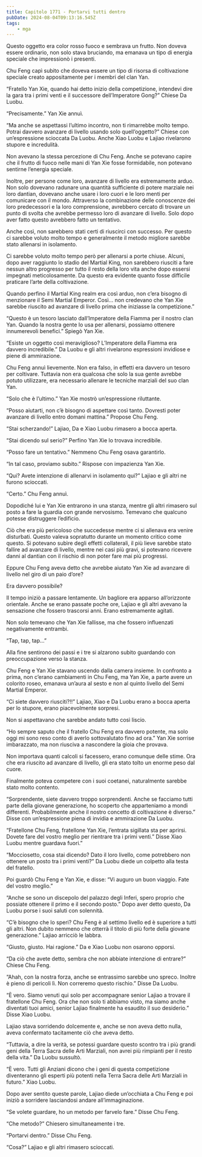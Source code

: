 ```yaml
---
title: Capitolo 1771 - Portarvi tutti dentro
pubDate: 2024-08-04T09:13:16.545Z
tags:
    - mga
---
```



Questo oggetto era color rosso fuoco e sembrava un frutto. Non doveva essere ordinario, non solo stava bruciando, ma emanava un tipo di energia speciale che impressionò i presenti.


Chu Feng capì subito che doveva essere un tipo di risorsa di coltivazione speciale creato appositamente per i membri del clan Yan.

“Fratello Yan Xie, quando hai detto inizio della competizione, intendevi dire la gara tra i primi venti e il successore dell’Imperatore Gong?” Chiese Da Luobu.

“Precisamente.” Yan Xie annuì.


“Ma anche se aspettassi l’ultimo incontro, non ti rimarrebbe molto tempo. Potrai davvero avanzare di livello usando solo quell’oggetto?” Chiese con un’espressione scioccata Da Luobu. Anche Xiao Luobu e Lajiao rivelarono stupore e incredulità.


Non avevano la stessa percezione di Chu Feng. Anche se potevano capire che il frutto di fuoco nelle mani di Yan Xie fosse formidabile, non potevano sentirne l’energia speciale.


Inoltre, per persone come loro, avanzare di livello era estremamente arduo. Non solo dovevano radunare una quantità sufficiente di potere marziale nei loro dantian, dovevano anche usare i loro cuori e le loro menti per comunicare con il mondo. Attraverso la combinazione delle conoscenze dei loro predecessori e la loro comprensione, avrebbero cercato di trovare un punto di svolta che avrebbe permesso loro di avanzare di livello. Solo dopo aver fatto questo avrebbero fatto un tentativo.


Anche così, non sarebbero stati certi di riuscirci con successo. Per questo ci sarebbe voluto molto tempo e generalmente il metodo migliore sarebbe stato allenarsi in isolamento.


Ci sarebbe voluto molto tempo però per allenarsi a porte chiuse. Alcuni, dopo aver raggiunto lo stadio del Martial King, non sarebbero riusciti a fare nessun altro progresso per tutto il resto della loro vita anche dopo essersi impegnati meticolosamente. Da questo era evidente quanto fosse difficile praticare l’arte della coltivazione.


Quando perfino il Martial King realm era così arduo, non c’era bisogno di menzionare il Semi Martial Emperor. Così… non credevano che Yan Xie sarebbe riuscito ad avanzare di livello prima che iniziasse la competizione.”


“Questo è un tesoro lasciato dall’Imperatore della Fiamma per il nostro clan Yan. Quando la nostra gente lo usa per allenarsi, possiamo ottenere innumerevoli benefici.” Spiegò Yan Xie.


“Esiste un oggetto così meraviglioso? L’Imperatore della Fiamma era davvero incredibile.” Da Luobu e gli altri rivelarono espressioni invidiose e piene di ammirazione.


Chu Feng annuì lievemente. Non era falso, in effetti era davvero un tesoro per coltivare. Tuttavia non era qualcosa che solo la sua gente avrebbe potuto utilizzare, era necessario allenare le tecniche marziali del suo clan Yan.


“Solo che è l’ultimo.” Yan Xie mostrò un’espressione riluttante.


“Posso aiutarti, non c’è bisogno di aspettare così tanto. Dovresti poter avanzare di livello entro domani mattina.” Propose Chu Feng.


“Stai scherzando!” Lajiao, Da e Xiao Luobu rimasero a bocca aperta.


“Stai dicendo sul serio?” Perfino Yan Xie lo trovava incredibile.


“Posso fare un tentativo.” Nemmeno Chu Feng osava garantirlo.

“In tal caso, proviamo subito.” Rispose con impazienza Yan Xie.

“Qui? Avete intenzione di allenarvi in isolamento qui?” Lajiao e gli altri ne furono scioccati.

“Certo.” Chu Feng annuì.


Dopodiché lui e Yan Xie entrarono in una stanza, mentre gli altri rimasero sul posto a fare la guardia con grande nervosismo. Temevano che qualcuno potesse distruggere l’edificio.


Ciò che era più pericoloso che succedesse mentre ci si allenava era venire disturbati. Questo valeva sopratutto durante un momento critico come questo. Si potevano subìre degli effetti collaterali, il più lieve sarebbe stato fallire ad avanzare di livello, mentre nei casi più gravi, si potevano ricevere danni al dantian con il rischio di non poter fare mai più progressi.


Eppure Chu Feng aveva detto che avrebbe aiutato Yan Xie ad avanzare di livello nel giro di un paio d’ore?


Era davvero possibile?


Il tempo iniziò a passare lentamente. Un bagliore era apparso all’orizzonte orientale. Anche se erano passate poche ore, Lajiao e gli altri avevano la sensazione che fossero trascorsi anni. Erano estremamente agitati.


Non solo temevano che Yan Xie fallisse, ma che fossero influenzati negativamente entrambi.


“Tap, tap, tap…”


Alla fine sentirono dei passi e i tre si alzarono subito guardando con preoccupazione verso la stanza.


Chu Feng e Yan Xie stavano uscendo dalla camera insieme. In confronto a prima, non c’erano cambiamenti in Chu Feng, ma Yan Xie, a parte avere un colorito roseo, emanava un’aura al sesto e non al quinto livello del Semi Martial Emperor.


“Ci siete davvero riusciti?!!” Lajiao, Xiao e Da Luobu erano a bocca aperta per lo stupore, erano piacevolmente sorpresi.


Non si aspettavano che sarebbe andato tutto così liscio.


“Ho sempre saputo che il fratello Chu Feng era davvero potente, ma solo oggi mi sono reso conto di averlo sottovalutato fino ad ora.” Yan Xie sorrise imbarazzato, ma non riusciva a nascondere la gioia che provava.


Non importava quanti calcoli si facessero, erano comunque delle stime. Ora che era riuscito ad avanzare di livello, gli era stato tolto un enorme peso dal cuore.

Finalmente poteva competere con i suoi coetanei, naturalmente sarebbe stato molto contento.

“Sorprendente, siete davvero troppo sorprendenti. Anche se facciamo tutti parte della giovane generazione, ho scoperto che apparteniamo a mondi differenti. Probabilmente anche il nostro concetto di coltivazione è diverso.” Disse con un’espressione piena di invidia e ammirazione Da Luobu.


“Fratellone Chu Feng, fratellone Yan Xie, l’entrata sigillata sta per aprirsi. Dovete fare del vostro meglio per rientrare tra i primi venti.” Disse Xiao Luobu mentre guardava fuori.”


“Mocciosetto, cosa stai dicendo? Dato il loro livello, come potrebbero non ottenere un posto tra i primi venti?” Da Luobu diede un colpetto alla testa del fratello.


Poi guardò Chu Feng e Yan Xie, e disse: “Vi auguro un buon viaggio. Fate del vostro meglio.”

“Anche se sono un discepolo del palazzo degli Inferi, spero proprio che possiate ottenere il primo e il secondo posto.” Dopo aver detto questo, Da Luobu porse i suoi saluti con solennità.

“C’è bisogno che lo speri? Chu Feng è al settimo livello ed è superiore a tutti gli altri. Non dubito nemmeno che otterrà il titolo di più forte della giovane generazione.” Lajiao arricciò le labbra.

“Giusto, giusto. Hai ragione.” Da e Xiao Luobu non osarono opporsi.


“Da ciò che avete detto, sembra che non abbiate intenzione di entrare?” Chiese Chu Feng.

“Ahah, con la nostra forza, anche se entrassimo sarebbe uno spreco. Inoltre è pieno di pericoli lì. Non correremo questo rischio.” Disse Da Luobu.


“È vero. Siamo venuti qui solo per accompagnare senior Lajiao a trovare il fratellone Chu Feng. Ora che non solo ti abbiamo visto, ma siamo anche diventati tuoi amici, senior Lajiao finalmente ha esaudito il suo desiderio.” Disse Xiao Luobu.


Lajiao stava sorridendo dolcemente e, anche se non aveva detto nulla, aveva confermato tacitamente ciò che aveva detto.

“Tuttavia, a dire la verità, se potessi guardare questo scontro tra i più grandi geni della Terra Sacra delle Arti Marziali, non avrei più rimpianti per il resto della vita.” Da Luobu sussultò.

“È vero. Tutti gli Anziani dicono che i geni di questa competizione diventeranno gli esperti più potenti nella Terra Sacra delle Arti Marziali in futuro.” Xiao Luobu.


Dopo aver sentito queste parole, Lajiao diede un’occhiata a Chu Feng e poi iniziò a sorridere lasciandosi andare all’immaginazione.

“Se volete guardare, ho un metodo per farvelo fare.” Disse Chu Feng.


“Che metodo?” Chiesero simultaneamente i tre.


“Portarvi dentro.” Disse Chu Feng.


“Cosa?” Lajiao e gli altri rimasero scioccati. 



